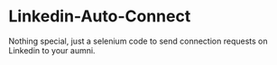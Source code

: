 # Linkedin-Auto-Connect
Nothing special, just a selenium code to send connection requests on Linkedin to your aumni.
